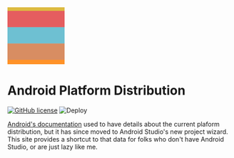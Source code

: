 <img src='/src/app/icon.png?raw=true' alt="plugin icon" width='128' />

# Android Platform Distribution

[![GitHub license](https://img.shields.io/github/license/nbadal/android-dist.svg)](https://github.com/nbadal/android-dist/blob/main/LICENSE.md)
![Deploy](https://github.com/nbadal/android-dist/workflows/Deploy%20to%20Github%20Pages/badge.svg)

[Android's documentation](https://developer.android.com/about/dashboards) used to have details about the current plaform distribution, 
but it has since moved to Android Studio's new project wizard. This site provides a shortcut to that data for folks who don't have
Android Studio, or are just lazy like me.
